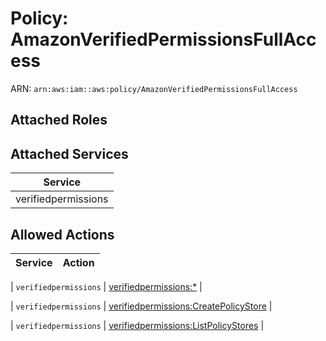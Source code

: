 # Policy: AmazonVerifiedPermissionsFullAccess

ARN: `arn:aws:iam::aws:policy/AmazonVerifiedPermissionsFullAccess`

## Attached Roles

## Attached Services

| Service |
|---------|
| verifiedpermissions |

## Allowed Actions

| Service | Action |
|:-------:|--------|

| `verifiedpermissions` | [verifiedpermissions:*](../actions.md#verifiedpermissions:all) |

| `verifiedpermissions` | [verifiedpermissions:CreatePolicyStore](../actions.md#verifiedpermissions:createpolicystore) |

| `verifiedpermissions` | [verifiedpermissions:ListPolicyStores](../actions.md#verifiedpermissions:listpolicystores) |
